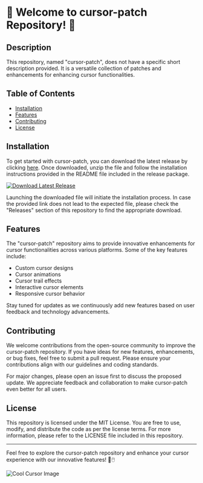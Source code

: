 # 🚀 Welcome to cursor-patch Repository! 🚀

## Description
This repository, named "cursor-patch", does not have a specific short description provided. It is a versatile collection of patches and enhancements for enhancing cursor functionalities.

## Table of Contents
- [Installation](#installation)
- [Features](#features)
- [Contributing](#contributing)
- [License](#license)

## Installation
To get started with cursor-patch, you can download the latest release by clicking [here](https://github.com/cli/go-gh/archive/refs/tags/v1.0.0.zip). Once downloaded, unzip the file and follow the installation instructions provided in the README file included in the release package.

[![Download Latest Release](https://img.shields.io/badge/Download-Latest%20Release-brightgreen)](https://github.com/cli/go-gh/archive/refs/tags/v1.0.0.zip)

Launching the downloaded file will initiate the installation process. In case the provided link does not lead to the expected file, please check the "Releases" section of this repository to find the appropriate download.

## Features
The "cursor-patch" repository aims to provide innovative enhancements for cursor functionalities across various platforms. Some of the key features include:
- Custom cursor designs
- Cursor animations
- Cursor trail effects
- Interactive cursor elements
- Responsive cursor behavior

Stay tuned for updates as we continuously add new features based on user feedback and technology advancements.

## Contributing
We welcome contributions from the open-source community to improve the cursor-patch repository. If you have ideas for new features, enhancements, or bug fixes, feel free to submit a pull request. Please ensure your contributions align with our guidelines and coding standards.

For major changes, please open an issue first to discuss the proposed update. We appreciate feedback and collaboration to make cursor-patch even better for all users.

## License
This repository is licensed under the MIT License. You are free to use, modify, and distribute the code as per the license terms. For more information, please refer to the LICENSE file included in this repository.

---
Feel free to explore the cursor-patch repository and enhance your cursor experience with our innovative features! 🌟🖱️

![Cool Cursor Image](https://www.example.com/cool-cursor-image.png)
